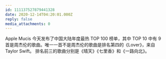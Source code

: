 ```yaml
---
id: 111137527879441328
date: 2020-12-14T04:20:01.000Z
reply: false
media_attachments: 0
---
```


Apple Mucis 今天发布了中国大陆年度最热 TOP 100 榜单，其中 TOP 10 中有 9 首是周杰伦的歌曲。唯一一首不是周杰伦的歌曲是排名第四的《Lover》，来自 Taylor Swift。 排名前三的歌曲分别是《晴天》《七里香》和《一路向北》。


